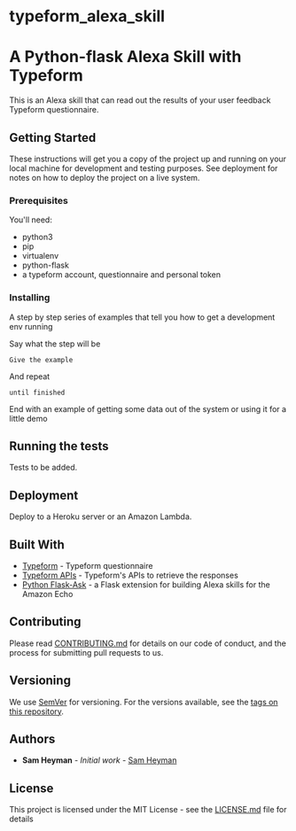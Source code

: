 # typeform_alexa_skill

# A Python-flask Alexa Skill with Typeform

This is an Alexa skill that can read out the results of your user feedback Typeform questionnaire.

## Getting Started

These instructions will get you a copy of the project up and running on your local machine for development and testing purposes. See deployment for notes on how to deploy the project on a live system.

### Prerequisites

You'll need:
- python3
- pip
- virtualenv
- python-flask
- a typeform account, questionnaire and personal token

### Installing

A step by step series of examples that tell you how to get a development env running

Say what the step will be

```
Give the example
```

And repeat

```
until finished
```

End with an example of getting some data out of the system or using it for a little demo

## Running the tests

Tests to be added.

## Deployment

Deploy to a Heroku server or an Amazon Lambda.

## Built With

* [Typeform](https://www.typeform.com/) - Typeform questionnaire
* [Typeform APIs](https://developer.typeform.com/get-started/) - Typeform's APIs to retrieve the responses
* [Python Flask-Ask](https://github.com/johnwheeler/flask-ask) - a Flask extension for building Alexa skills for the Amazon Echo

## Contributing

Please read [CONTRIBUTING.md](https://gist.github.com/PurpleBooth/b24679402957c63ec426) for details on our code of conduct, and the process for submitting pull requests to us.

## Versioning

We use [SemVer](http://semver.org/) for versioning. For the versions available, see the [tags on this repository](https://github.com/your/project/tags). 

## Authors

* **Sam Heyman** - *Initial work* - [Sam Heyman](https://github.com/samheyman)


## License

This project is licensed under the MIT License - see the [LICENSE.md](LICENSE.md) file for details


